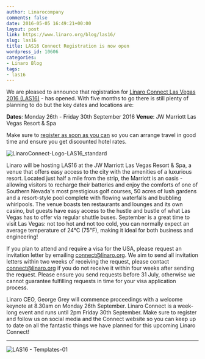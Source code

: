 ```yaml
---
author: Linarocompany
comments: false
date: 2016-05-05 16:49:21+00:00
layout: post
link: https://www.linaro.org/blog/las16/
slug: las16
title: LAS16 Connect Registration is now open
wordpress_id: 10606
categories:
- Linaro Blog
tags:
- las16
---
```


We are pleased to announce that registration for [Linaro Connect Las Vegas 2016 (LAS16)](http://connect.linaro.org/attend/) - has opened. With five months to go there is still plenty of planning to do but the key dates and locations are:

**Dates**: Monday 26th - Friday 30th September 2016
**Venue**: JW Marriott Las Vegas Resort & Spa

Make sure to [register as soon as you can](http://connect.linaro.org/attend/) so you can arrange travel in good time and ensure you get discounted hotel rates.

![LinaroConnect-Logo-LAS16_standard](http://www.linaro.org/wp-content/uploads/2016/05/LinaroConnect-Logo-LAS16_standard-300x141.png)

Linaro will be hosting LAS16 at the JW Marriott Las Vegas Resort & Spa, a venue that offers easy access to the city with the amenities of a luxurious resort. Located just half a mile from the strip, the Marriott is an oasis - allowing visitors to recharge their batteries and enjoy the comforts of one of Southern Nevada's most prestigious golf courses, 50 acres of lush gardens and a resort-style pool complete with flowing waterfalls and bubbling whirlpools. The venue boasts ten restaurants and lounges and its own casino, but guests have easy access to the hustle and bustle of what Las Vegas has to offer via regular shuttle buses.
September is a great time to visit Las Vegas: not too hot and not too cold, you can normally expect an average temperature of 24℃ (75℉), making it ideal for both business and engineering!

If you plan to attend and require a visa for the USA, please request an invitation letter by emailing [connect@linaro.org](mailto:connect@linaro.org). We aim to send all invitation letters within two weeks of receiving the request, please contact [connect@linaro.org](mailto:connect@linaro.org) if you do not receive it within four weeks after sending the request. Please ensure you send requests before 31 July, otherwise we cannot guarantee fulfilling requests in time for your visa application process.

Linaro CEO, George Grey will commence proceedings with a welcome keynote at 8.30am on Monday 26th September. Linaro Connect is a week-long event and runs until 2pm Friday 30th September. Make sure to register and follow us on social media and the Connect website so you can keep up to date on all the fantastic things we have planned for this upcoming Linaro Connect!



* * *







![LAS16 - Templates-01](http://www.linaro.org/wp-content/uploads/2016/05/LAS16-Templates-01.png)
